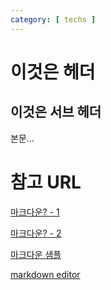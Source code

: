 ```yaml
---
category: [ techs ]
---
```


이것은 헤더
===============

이것은 서브 헤더
---------------

본문...

# 참고 URL
[마크다운? - 1](http://gjchoi.github.io/env/Kramdown(%EB%A7%88%ED%81%AC%EB%8B%A4%EC%9A%B4)-%EC%82%AC%EC%9A%A9%EB%B2%95/)

[마크다운? - 2](https://theorydb.github.io/envops/2019/05/22/envops-blog-how-to-use-md/#%EC%9D%B4%EB%AF%B8%EC%A7%80%EB%A5%BC-%EC%89%BD%EA%B2%8C-%EC%97%85%EB%A1%9C%EB%93%9C-%ED%95%98%EB%8A%94-%EB%B0%A9%EB%B2%95)

[마크다운 샘플](https://github.com/jonggyoukim/hands-on-oke/edit/master/setup.md)

[markdown editor](https://jbt.github.io/markdown-editor/)

